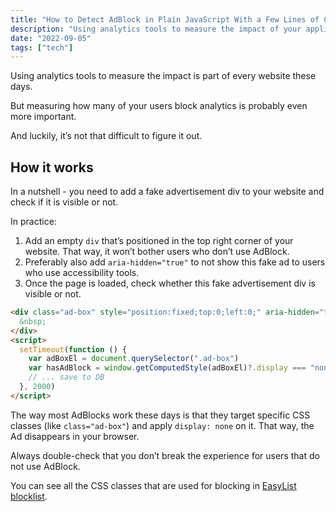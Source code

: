 ```yaml
---
title: "How to Detect AdBlock in Plain JavaScript With a Few Lines of Code"
description: "Using analytics tools to measure the impact of your application is part of every website these days. But measuring how many of your users block your analytics is probably even more important. And luckily, it’s not that difficult to figure it out."
date: "2022-09-05"
tags: ["tech"]
---
```


Using analytics tools to measure the impact is part of every website these days.

But measuring how many of your users block analytics is probably even more important.

And luckily, it’s not that difficult to figure it out.

## How it works

In a nutshell - you need to add a fake advertisement div to your website and check if it is visible or not.

In practice:

1. Add an empty `div` that’s positioned in the top right corner of your website. That way, it won’t bother users who don’t use AdBlock.
2. Preferably also add `aria-hidden="true"` to not show this fake ad to users who use accessibility tools.
3. Once the page is loaded, check whether this fake advertisement div is visible or not.

```html
<div class="ad-box" style="position:fixed;top:0;left:0;" aria-hidden="true">
  &nbsp;
</div>
<script>
  setTimeout(function () {
    var adBoxEl = document.querySelector(".ad-box")
    var hasAdBlock = window.getComputedStyle(adBoxEl)?.display === "none"
    // ... save to DB
  }, 2000)
</script>
```

The way most AdBlocks work these days is that they target specific CSS classes (like `class="ad-box"`) and apply `display: none` on it. That way, the Ad disappears in your browser.

<aside>
  <p>Always double-check that you don’t break the experience for users that do not use AdBlock.</p>
</aside>

You can see all the CSS classes that are used for blocking in [EasyList blocklist](https://easylist.to/easylist/easylist.txt).
